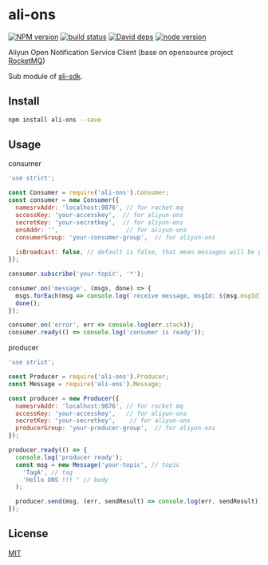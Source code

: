 ali-ons
=======

[![NPM version][npm-image]][npm-url]
[![build status][travis-image]][travis-url]
[![David deps][david-image]][david-url]
[![node version][node-image]][node-url]

[npm-image]: https://img.shields.io/npm/v/ali-ons.svg?style=flat-square
[npm-url]: https://npmjs.org/package/ali-ons
[travis-image]: https://img.shields.io/travis/ali-sdk/ali-ons.svg?style=flat-square
[travis-url]: https://travis-ci.org/ali-sdk/ali-ons
[david-image]: https://img.shields.io/david/ali-sdk/ali-ons.svg?style=flat-square
[david-url]: https://david-dm.org/ali-sdk/ali-ons
[node-image]: https://img.shields.io/badge/node.js-%3E=_4.2.3-green.svg?style=flat-square
[node-url]: http://nodejs.org/download/

Aliyun Open Notification Service Client (base on opensource project [RocketMQ](https://github.com/alibaba/RocketMQ/tree/master/rocketmq-client))

Sub module of [ali-sdk](https://github.com/ali-sdk/ali-sdk).

## Install

```bash
npm install ali-ons --save
```

## Usage

consumer

```js
'use strict';

const Consumer = require('ali-ons').Consumer;
const consumer = new Consumer({
  namesrvAddr: 'localhost:9876', // for rocket mq
  accessKey: 'your-accesskey',  // for aliyun-ons
  secretKey: 'your-secretkey',  // for aliyun-ons
  onsAddr: '',                   // for aliyun-ons
  consumerGroup: 'your-consumer-group',  // for aliyun-ons
  
  isBroadcast: false, // default is false, that mean messages will be pushed to consumer cluster only once.
});

consumer.subscribe('your-topic', '*');

consumer.on('message', (msgs, done) => {
  msgs.forEach(msg => console.log(`receive message, msgId: ${msg.msgId}, body: ${msg.body.toString()}`));
  done();
});

consumer.on('error', err => console.log(err.stack));
consumer.ready(() => console.log('consumer is ready'));
```

producer

```js
'use strict';

const Producer = require('ali-ons').Producer;
const Message = require('ali-ons').Message;

const producer = new Producer({
  namesrvAddr: 'localhost:9876', // for rocket mq
  accessKey: 'your-accesskey',   // for aliyun-ons
  secretKey: 'your-secretkey',    // for aliyun-ons
  producerGroup: 'your-producer-group',  // for aliyun-ons
});

producer.ready(() => {
  console.log('producer ready');
  const msg = new Message('your-topic', // topic
    'TagA', // tag
    'Hello ONS !!! ' // body
  );

  producer.send(msg, (err, sendResult) => console.log(err, sendResult));
});
```

## License

[MIT](LICENSE)
